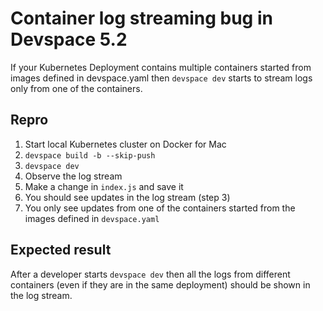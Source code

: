# Container log streaming bug in Devspace 5.2

If your Kubernetes Deployment contains multiple containers started from images
defined in devspace.yaml then `devspace dev` starts to stream logs only from one of
the containers.

## Repro

1. Start local Kubernetes cluster on Docker for Mac
2. `devspace build -b --skip-push`
3. `devspace dev`
4. Observe the log stream
5. Make a change in `index.js` and save it
6. You should see updates in the log stream (step 3)
7. You only see updates from one of the containers started from the images defined in `devspace.yaml`

## Expected result

After a developer starts `devspace dev` then all the logs from different containers (even if they are in the same deployment)
should be shown in the log stream.
